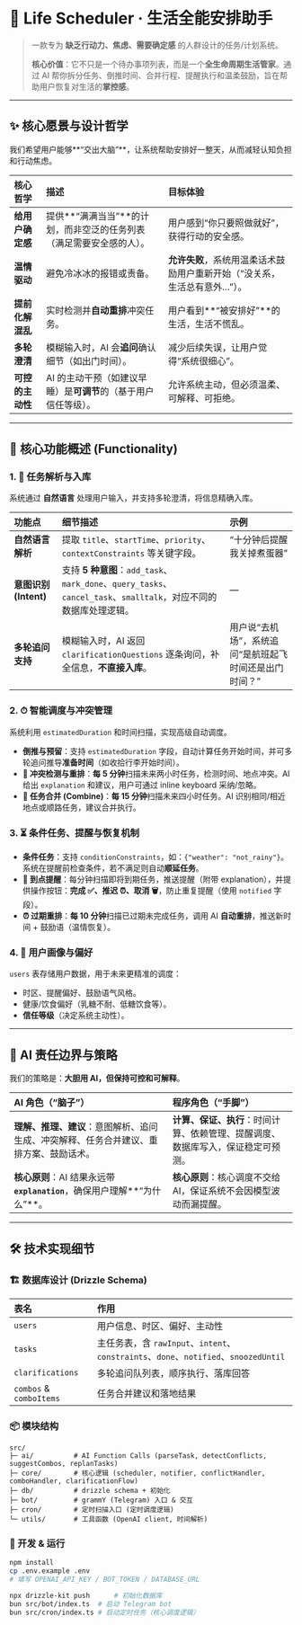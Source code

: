 # 🧠 Life Scheduler · 生活全能安排助手

> 一款专为 **缺乏行动力、焦虑、需要确定感** 的人群设计的任务/计划系统。
>
> **核心价值**：它不只是一个待办事项列表，而是一个**全生命周期生活管家**。通过 AI 帮你拆分任务、倒推时间、合并行程、提醒执行和温柔鼓励，旨在帮助用户恢复对生活的**掌控感**。

---

## ✨ 核心愿景与设计哲学

我们希望用户能够**“交出大脑”**，让系统帮助安排好一整天，从而减轻认知负担和行动焦虑。

| 核心哲学 | 描述 | 目标体验 |
| :--- | :--- | :--- |
| **给用户确定感** | 提供**“满满当当”**的计划，而非空泛的任务列表（满足需要安全感的人）。 | 用户感到“你只要照做就好”，获得行动的安全感。 |
| **温情驱动** | 避免冷冰冰的报错或责备。 | **允许失败**，系统用温柔话术鼓励用户重新开始（“没关系，生活总有意外…”）。 |
| **提前化解混乱** | 实时检测并**自动重排**冲突任务。 | 用户看到**“被安排好”**的生活，生活不慌乱。 |
| **多轮澄清** | 模糊输入时，AI 会**追问**确认细节（如出门时间）。 | 减少后续失误，让用户觉得“系统很细心”。 |
| **可控的主动性** | AI 的主动干预（如建议早睡）是**可调节**的（基于用户信任等级）。 | 允许系统主动，但必须温柔、可解释、可拒绝。 |

---

## 🚀 核心功能概述 (Functionality)

### 1. 📝 任务解析与入库

系统通过 **自然语言** 处理用户输入，并支持多轮澄清，将信息精确入库。

| 功能点 | 细节描述 | 示例 |
| :--- | :--- | :--- |
| **自然语言解析** | 提取 `title`、`startTime`、`priority`、`contextConstraints` 等关键字段。 | “十分钟后提醒我关掉煮蛋器” |
| **意图识别 (Intent)** | 支持 **5 种意图**：`add_task`、`mark_done`、`query_tasks`、`cancel_task`、`smalltalk`，对应不同的数据库处理逻辑。 | — |
| **多轮追问支持** | 模糊输入时，AI 返回 `clarificationQuestions` 逐条询问，补全信息，**不直接入库**。 | 用户说“去机场”，系统追问“是航班起飞时间还是出门时间？” |

### 2. ⏱ 智能调度与冲突管理

系统利用 `estimatedDuration` 和时间扫描，实现高级自动调度。

* **倒推与预留**：支持 `estimatedDuration` 字段，自动计算任务开始时间，并可多轮追问推导**准备时间**（如收拾行李开始时间）。
* **🔀 冲突检测与重排**：**每 5 分钟**扫描未来两小时任务，检测时间、地点冲突。AI 给出 `explanation` 和建议，用户可通过 inline keyboard 采纳/忽略。
* **🧩 任务合并 (Combine)**：**每 15 分钟**扫描未来四小时任务。AI 识别相同/相近地点或顺路任务，建议合并执行。

### 3. ⏳ 条件任务、提醒与恢复机制

* **条件任务**：支持 `conditionConstraints`，如：`{"weather": "not_rainy"}`。系统在提醒前检查条件，若不满足则自动**顺延任务**。
* **🔔 到点提醒**：每分钟扫描即将到期任务，推送提醒（附带 explanation），并提供操作按钮：**完成 ✅、推迟 ⏰、取消 🗑**，防止重复提醒（使用 `notified` 字段）。
* **⏰ 过期重排**：**每 10 分钟**扫描已过期未完成任务，调用 AI **自动重排**，推送新时间 + 鼓励语（温情恢复）。

### 4. 👤 用户画像与偏好

`users` 表存储用户数据，用于未来更精准的调度：

* 时区、提醒偏好、鼓励语气风格。
* 健康/饮食偏好（乳糖不耐、低糖饮食等）。
* **信任等级**（决定系统主动性）。

---

## 🤖 AI 责任边界与策略

我们的策略是：**大胆用 AI，但保持可控和可解释**。

| AI 角色（“脑子”） | 程序角色（“手脚”） |
| :--- | :--- |
| **理解、推理、建议**：意图解析、追问生成、冲突解释、任务合并建议、重排方案、鼓励话术。 | **计算、保证、执行**：时间计算、依赖管理、提醒调度、数据库写入，保证稳定可预测。 |
| **核心原则**：AI 结果永远带 **`explanation`**，确保用户理解**“为什么”**。 | **核心原则**：核心调度不交给 AI，保证系统不会因模型波动而漏提醒。 |

---

## 🛠️ 技术实现细节

### 🏗 数据库设计 (Drizzle Schema)

| 表名 | 作用 |
| :--- | :--- |
| `users` | 用户信息、时区、偏好、主动性 |
| `tasks` | 主任务表，含 `rawInput`、`intent`、`constraints`、`done`、`notified`、`snoozedUntil` |
| `clarifications` | 多轮追问队列表，顺序执行、落库回答 |
| `combos` & `comboItems` | 任务合并建议和落地结果 |

### 📦 模块结构
```
src/
├─ ai/          # AI Function Calls (parseTask, detectConflicts, suggestCombos, replanTasks)
├─ core/        # 核心逻辑 (scheduler, notifier, conflictHandler, comboHandler, clarificationFlow)
├─ db/          # drizzle schema + 初始化
├─ bot/         # grammY (Telegram) 入口 & 交互
├─ cron/        # 定时扫描入口 (定时调度逻辑)
└─ utils/       # 工具函数 (OpenAI client, 时间解析)
```

### 🔧 开发 & 运行

```bash
npm install
cp .env.example .env
# 填写 OPENAI_API_KEY / BOT_TOKEN / DATABASE_URL

npx drizzle-kit push      # 初始化数据库
bun src/bot/index.ts  # 启动 Telegram bot
bun src/cron/index.ts # 启动定时任务（核心调度逻辑）